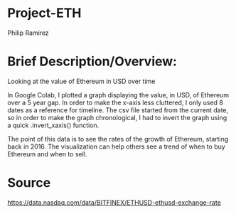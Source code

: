 # Project-ETH

Philip Ramirez

# Brief Description/Overview: 
Looking at the value of Ethereum in USD over time

In Google Colab, I plotted a graph displaying the value, in USD, of Ethereum over a 5 year gap. In order to make the x-axis less cluttered, I only used 8 dates as a reference for timeline. The csv file started from the current date, so in order to make the graph chronological, I had to invert the graph using a quick .invert_xaxis() function. 

The point of this data is to see the rates of the growth of Ethereum, starting back in 2016. The visualization can help others see a trend of when to buy Ethereum and when to sell.

# Source

https://data.nasdaq.com/data/BITFINEX/ETHUSD-ethusd-exchange-rate
